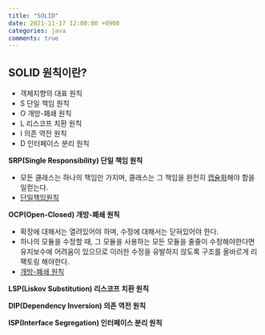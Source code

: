 ```yaml
---
title: "SOLID"
date: 2021-11-17 12:00:00 +0900
categories: java
comments: true
---
```


## SOLID 원칙이란?
 - 객체지향의 대표 원칙
 - S 단일 책임 원칙
 - O 개방-폐쇄 원칙
 - L 리스코프 치환 원칙
 - I 의존 역전 원칙
 - D 인터페이스 분리 원칙


**SRP(Single Responsibility) 단일 책임 원칙**
 - 모든 클래스는 하나의 책임만 가지며, 클래스는 그 책임을 완전히 [캡슐화](../java-oop/)해야 함을 일컫는다.
 - [단일책임원칙](https://ko.wikipedia.org/wiki/%EB%8B%A8%EC%9D%BC_%EC%B1%85%EC%9E%84_%EC%9B%90%EC%B9%99)

**OCP(Open-Closed) 개방-폐쇄 원칙**
 - 확장에 대해서는 열려있어야 하며, 수정에 대해서는 닫혀있어야 한다.
 - 하나의 모듈을 수정할 때, 그 모듈을 사용하는 모든 모듈을 줄줄이 수정해야한다면 유지보수에 어려움이 있으므로 이러한 수정을 유발하지 않도록 구조를 올바르게 리팩토링 해야한다.
 - [개방-폐쇄 원칙](https://ko.wikipedia.org/wiki/%EA%B0%9C%EB%B0%A9-%ED%8F%90%EC%87%84_%EC%9B%90%EC%B9%99)

**LSP(Liskov Substitution) 리스코프 치환 원칙**

**DIP(Dependency Inversion) 의존 역전 원칙**
 
**ISP(Interface Segregation) 인터페이스 분리 원칙**
